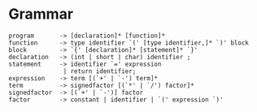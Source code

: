 





Grammar
=======

    program       -> [declaration]* [function]*
    function      -> type identifier `(' [type identifier,]* `)' block
    block         -> `{' [declaration]* [statement]* `}'
    declaration   -> (int | short | char) identifier ;
    statement     -> identifier `=' expression
                   | return identifier;   
    expression    -> term [(`+' | `-') term]*
    term          -> signedfactor [(`*' | `/') factor]*
    signedfactor  -> [(`+' | `-')] factor
    factor        -> constant | identifier | `(' expression `)'




